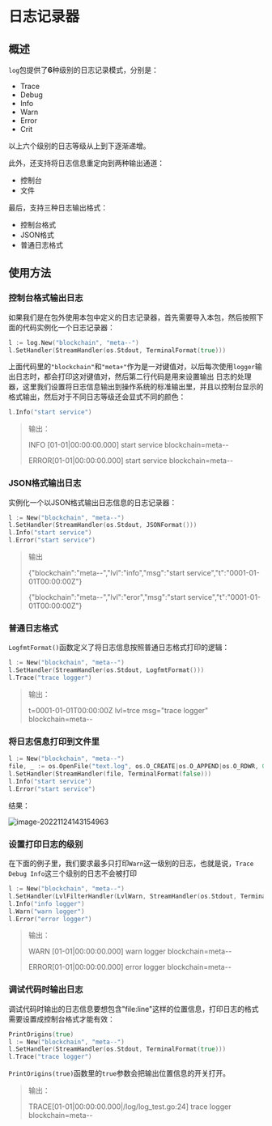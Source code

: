 # 日志记录器

## 概述

`log`包提供了**6**种级别的日志记录模式，分别是：

- Trace
- Debug
- Info
- Warn
- Error
- Crit

以上六个级别的日志等级从上到下逐渐递增。

此外，还支持将日志信息重定向到两种输出通道：

- 控制台
- 文件

最后，支持三种日志输出格式：

- 控制台格式
- JSON格式
- 普通日志格式

## 使用方法

### 控制台格式输出日志

如果我们是在包外使用本包中定义的日志记录器，首先需要导入本包，然后按照下面的代码实例化一个日志记录器：

```go
l := log.New("blockchain", "meta--")
l.SetHandler(StreamHandler(os.Stdout, TerminalFormat(true)))
```

上面代码里的`"blockchain"`和`"meta+"`作为是一对键值对，以后每次使用`logger`输出日志时，都会打印这对键值对，然后第二行代码是用来设置输出
日志的处理器，这里我们设置将日志信息输出到操作系统的标准输出里，并且以控制台显示的格式输出，然后对于不同日志等级还会显式不同的颜色：

```go
l.Info("start service")
```

>输出：
>
>INFO [01-01|00:00:00.000] start service                            blockchain=meta--
>
>ERROR[01-01|00:00:00.000] start service                            blockchain=meta--

### JSON格式输出日志

实例化一个以JSON格式输出日志信息的日志记录器：

```go
l := New("blockchain", "meta--")
l.SetHandler(StreamHandler(os.Stdout, JSONFormat()))
l.Info("start service")
l.Error("start service")
```

>输出
>
>{"blockchain":"meta--","lvl":"info","msg":"start service","t":"0001-01-01T00:00:00Z"}
>
>{"blockchain":"meta--","lvl":"eror","msg":"start service","t":"0001-01-01T00:00:00Z"}

### 普通日志格式

`LogfmtFormat()`函数定义了将日志信息按照普通日志格式打印的逻辑：

```go
l := New("blockchain", "meta--")
l.SetHandler(StreamHandler(os.Stdout, LogfmtFormat()))
l.Trace("trace logger")
```

>输出：
>
> t=0001-01-01T00:00:00Z lvl=trce msg="trace logger" blockchain=meta--

### 将日志信息打印到文件里

```go
l := New("blockchain", "meta--")
file, _ := os.OpenFile("text.log", os.O_CREATE|os.O_APPEND|os.O_RDWR, 0664)
l.SetHandler(StreamHandler(file, TerminalFormat(false)))
l.Info("start service")
l.Error("start service")
```

结果：

![image-20221124143154963](https://gitee.com/Sagaya815/assets/raw/master/image-20221124143154963.png)

### 设置打印日志的级别

在下面的例子里，我们要求最多只打印`Warn`这一级别的日志，也就是说，`Trace Debug Info`这三个级别的日志不会被打印

```go
l := New("blockchain", "meta--")
l.SetHandler(LvlFilterHandler(LvlWarn, StreamHandler(os.Stdout, TerminalFormat(true))))
l.Info("info logger")
l.Warn("warn logger")
l.Error("error logger")
```

>输出：
>
>WARN [01-01|00:00:00.000] warn logger                              blockchain=meta--
>
>ERROR[01-01|00:00:00.000] error logger                             blockchain=meta--

### 调试代码时输出日志

调试代码时输出的日志信息要想包含"file:line"这样的位置信息，打印日志的格式需要设置成控制台格式才能有效：

```go
PrintOrigins(true)
l := New("blockchain", "meta--")
l.SetHandler(StreamHandler(os.Stdout, TerminalFormat(true)))
l.Trace("trace logger")
```

`PrintOrigins(true)`函数里的`true`参数会把输出位置信息的开关打开。

>输出：
>
> TRACE[01-01|00:00:00.000|/log/log_test.go:24] trace logger                             blockchain=meta--